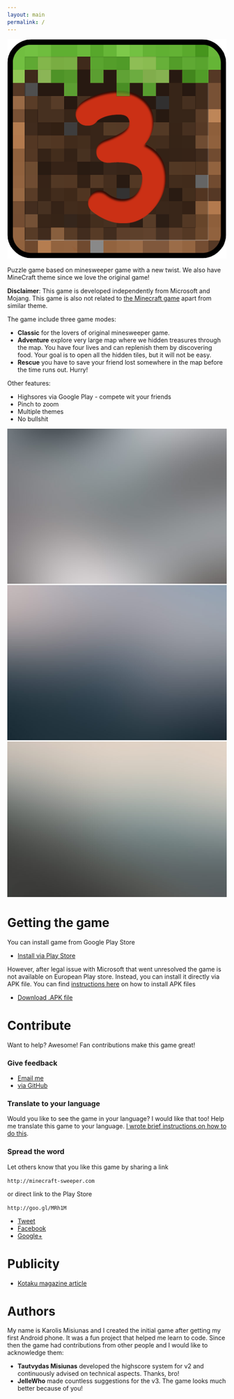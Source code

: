 ```yaml
---
layout: main
permalink: /
---
```


<span class="image right small"><img src="images/mcs-icon.png" alt="" /></span>

Puzzle game based on minesweeper game with a new twist. We also have MineCraft theme since we love the original game!


**Disclaimer**: This game is developed independently from Microsoft and Mojang. This game is also not related to [the Minecraft game](https://play.google.com/store/apps/details?id=com.mojang.minecraftpe&hl=en_GB) apart from similar theme.

The game include three game modes:

 - **Classic** for the lovers of original minesweeper game.
 - **Adventure** explore very large map where we hidden treasures through the map. You have four lives and can replenish them by discovering food. Your goal is to open all the hidden tiles, but it will not be easy.
 - **Rescue** you have to save your friend lost somewhere in the map before the time runs out. Hurry!

Other features:

 - Highsores via Google Play - compete wit your friends
 - Pinch to zoom
 - Multiple themes 
 - No bullshit 


<div class="box alt">
<div class="row uniform 50%">
    <div class="4u 12u$(small)"><span class="image fit"><img src="images/pic01.jpg" alt="" /></span></div>
    <div class="4u 12u$(small)"><span class="image fit"><img src="images/pic02.jpg" alt="" /></span></div>
    <div class="4u 12u$(small)"><span class="image fit"><img src="images/pic03.jpg" alt="" /></span></div>
</div>
</div>


# Getting the game

You can install game from Google Play Store

<ul class="actions">
	<li><a href="https://play.google.com/store/apps/details?id=com.misiunas.mcs
" class="button special icon fa-android">Install via Play Store</a></li>
</ul>

However, after legal issue with Microsoft that went unresolved the game is not available on European Play store. Instead, you can install it directly via APK file. You can find [instructions here](http://www.ubergizmo.com/how-to/how-to-install-apk-files-sideloading-on-android/) on how to install APK files

<ul class="actions">
  <li><a href="https://dl.dropboxusercontent.com/u/12073958/MC-Sweeper-release.apk" class="button special icon fa-download">Download .APK file</a></li>
</ul>


# Contribute

Want to help? Awesome! Fan contributions make this game great!

### Give feedback

<ul class="actions">
    <li><a href="mailto:support+mcs@misiunas.com" class="button icon fa-email">Email me</a></li>
    <li><a href="https://github.com/kmisiunas/minecraft-sweeper/issues" class="button icon fa-github">via GitHub</a></li>
</ul>

### Translate to your language

Would you like to see the game in your language? I would like that too! Help me translate this game to your language. [I wrote brief instructions on how to do this](https://github.com/kmisiunas/minecraft-sweeper). 

### Spread the word

Let others know that you like this game by sharing a link 

`http://minecraft-sweeper.com`

or direct link to the Play Store

`http://goo.gl/MRh1M`

<!-- todo: what are popular social media channels across the world -->

<ul class="actions">
    <li><a href="https://twitter.com/home?status=Try%20this%20awesome%20puzzle%20game%20for%20Android%3A%20www.minecraft-sweeper.com" class="button icon fa-twitter">Tweet</a></li>
    <li><a href="https://www.facebook.com/sharer/sharer.php?u=http%3A//minecraft-sweeper.com" class="button icon fa-facebook">Facebook</a></li>
    <li><a href="https://plus.google.com/share?url=minecraft-sweeper.com" class="button icon fa-google-plus">Google+</a></li>
</ul>

# Publicity

 - [Kotaku magazine article](http://kotaku.com/5878388/when-minesweeper-met-minecraft-a-gaming-app-love-story)

# Authors

My name is Karolis Misiunas and I created the initial game after getting my first Android phone. It was a fun project that helped me learn to code. Since then the game had contributions from other people and I would like to acknowledge them:

 - **Tautvydas Misiunas** developed the highscore system for v2 and continuously advised on technical aspects. Thanks, bro!
 - **JelleWho** made countless suggestions for the v3. The game looks much better because of you!
